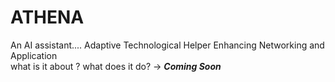 # ATHENA
An AI assistant.... Adaptive Technological Helper Enhancing Networking and Application
<br/>
what is it about ? what does it do? -> ***Coming Soon***
